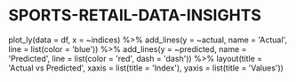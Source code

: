 # SPORTS-RETAIL-DATA-INSIGHTS

plot_ly(data = df, x = ~indices) %>%
  add_lines(y = ~actual, name = 'Actual', line = list(color = 'blue')) %>%
  add_lines(y = ~predicted, name = 'Predicted', line = list(color = 'red', dash = 'dash')) %>%
  layout(title = 'Actual vs Predicted',
         xaxis = list(title = 'Index'),
         yaxis = list(title = 'Values'))
